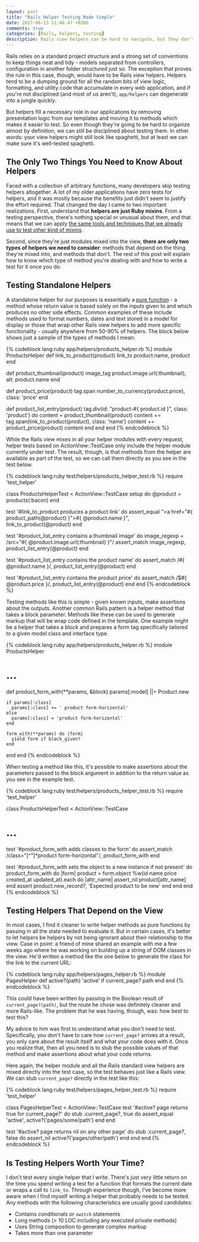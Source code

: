 ```yaml
---
layout: post
title: "Rails Helper Testing Made Simple"
date: 2017-06-13 11:46:47 +0200
comments: true
categories: [Rails, helpers, testing]
description: Rails view helpers can be hard to navigate, but they don't have to be hard to test. This post gets to the core of what helpers are and provides a clear guide for how you can test them.
---
```

Rails relies on a standard project structure and a strong set of conventions to keep things neat and tidy - models separated from controllers, configuration in another folder structured just so. The exception that proves the rule in this case, though, would have to be Rails view helpers. Helpers tend to be a dumping ground for all the random bits of view logic, formatting, and utility code that accumulate in every web application, and if you're not disciplined (and most of us aren't), `app/helpers` can degenerate into a jungle quickly.

But helpers fill a necessary role in our applications by removing presentation logic from our templates and moving it to methods which makes it easier to test. So even though they're going to be hard to organize almost by definition, we can still be disciplined about testing them. In other words: your view helpers might still look like spaghetti, but at least we can make sure it's well-tested spaghetti.<!--more-->

## The Only Two Things You Need to Know About Helpers

Faced with a collection of arbitrary functions, many developers skip testing helpers altogether. A lot of my older applications have zero tests for helpers, and it was mostly because the benefits just didn't seem to justify the effort required. That changed the day I came to two important realizations. First, understand that **helpers are just Ruby mixins**. From a testing perspective, there's nothing special or unusual about them, and that means that we can apply [the same tools and techniques that we already use to test other kind of mixins](/blog/2015/03/testing-ruby-mixins-in-isolation/).

Second, since they're just modules mixed into the view, **there are only two types of helpers we need to consider**: methods that depend on the thing they're mixed into, and methods that don't. The rest of this post will explain how to know which type of method you're dealing with and how to write a test for it once you do.

## Testing Standalone Helpers

A standalone helper for our purposes is essentially a [pure function](https://en.wikipedia.org/wiki/Pure_function) - a method whose return value is based solely on the inputs given to and which produces no other side effects. Common examples of these include methods used to format numbers, dates and text stored in a model for display or those that wrap other Rails view helpers to add more specific functionality - usually anywhere from 50-90% of helpers. The block below shows just a sample of the types of methods I mean:

{% codeblock lang:ruby app/helpers/products_helper.rb %}
module ProductsHelper
  def link_to_product(product)
    link_to product.name, product
  end

  def product_thumbnail(product)
    image_tag product.image.url(:thumbnail), alt: product.name
  end

  def product_price(product)
    tag.span number_to_currency(product.price), class: 'price'
  end

  def product_list_entry(product)
    tag.div(id: "product-#{ product.id }", class: 'product') do
      content  = product_thumbnail(product)
      content += tag.span(link_to_product(product), class: 'name')
      content += product_price(product)
      content
    end
  end
end
{% endcodeblock %}

While the Rails view mixes in all your helper modules with every request, helper tests based on ActionView::TestCase only include the helper module currently under test. The result, though, is that methods from the helper are available as part of the test, so we can call them directly as you see in the test below.

{% codeblock lang:ruby test/helpers/products_helper_test.rb %}
require 'test_helper'

class ProductsHelperTest < ActionView::TestCase
  setup do
    @product = products(:bacon)
  end

  test '#link_to_product produces a product link' do
    assert_equal "<a href=\"#{ product_path(@product) }\">#{ @product.name }</a>",
                 link_to_product(@product)
  end

  test '#product_list_entry contains a thumbnail image' do
    image_regexp = /src="#{ @product.image.url(:thumbnail) }"/
    assert_match image_regexp, product_list_entry(@product)
  end

  test '#product_list_entry contains the product name' do
    assert_match /#{ @product.name }/, product_list_entry(@product)
  end

  test '#product_list_entry contains the product price' do
    assert_match /\$#{ @product.price }/, product_list_entry(@product)
  end
end
{% endcodeblock %}

Testing methods like this is simple - given known inputs, make assertions about the outputs. Another common Rails pattern is a helper method that takes a block parameter. Methods like these can be used to generate markup that will be wrap code defined in the template. One example might be a helper that takes a block and prepares a form tag specifically tailored to a given model class and interface type.

{% codeblock lang:ruby app/helpers/products_helper.rb %}
module ProductsHelper
  # ...

  def product_form_with(**params, &block)
    params[:model] ||= Product.new

    if params[:class]
      params[:class] += ' product form-horizontal'
    else
      params[:class] = 'product form-horizontal'
    end

    form_with(**params) do |form|
      yield form if block_given?
    end
  end
end
{% endcodeblock %}

When testing a method like this, it's possible to make assertions about the parameters passed to the block argument in addition to the return value as you see in the example test.

{% codeblock lang:ruby test/helpers/products_helper_test.rb %}
require 'test_helper'

class ProductsHelperTest < ActionView::TestCase
  # ...

  test '#product_form_with adds classes to the form' do
    assert_match /class="[^"]*product form\-horizontal"/, product_form_with
  end

  test '#product_form_with sets the object to a new instance if not present' do
    product_form_with do |form|
      product = form.object
      %w(id name price created_at updated_at).each do |attr_name|
        assert_nil product[attr_name]
      end
      assert product.new_record?, 'Expected product to be new'
    end
  end
end
{% endcodeblock %}

## Testing Helpers That Depend on the View

In most cases, I find it cleaner to write helper methods as pure functions by passing in all the state needed to evaluate it. But in certain cases, it's better to let helpers be helpers by not being ignorant about their relationship to the view. Case in point: a friend of mine shared an example with me a few weeks ago where he was working on building up a string of DOM classes in the view. He'd written a method like the one below to generate the class for the link to the current URL:

{% codeblock lang:ruby app/helpers/pages_helper.rb %}
module PagesHelper
  def active?(path)
    'active' if current_page? path
  end
end
{% endcodeblock %}

This could have been written by passing in the Boolean result of `current_page?(path)`, but the route he chose was definitely cleaner and more Rails-like. The problem that he was having, though, was: how best to test this?

My advice to him was first to understand what you don't need to test. Specifically, you don't have to care how `current_page?` arrives at a result, you only care about the result itself and what your code does with it. Once you realize that, then all you need is to stub the possible values of that method and make assertions about what your code returns.

Here again, the helper module and all the Rails standard view helpers are mixed directly into the test case, so the test behaves just like a Rails view. We can stub `current_page?` directly in the test like this:

{% codeblock lang:ruby test/helpers/pages_helper_test.rb %}
require 'test_helper'

class PagesHelperTest < ActionView::TestCase
  test '#active? page returns true for current_page?' do
    stub :current_page?, true do
      assert_equal 'active', active?('pages/some/path')
    end
  end

  test '#active? page returns nil on any other page' do
    stub :current_page?, false do
      assert_nil active?('pages/other/path')
    end
  end
end
{% endcodeblock %}

## Is Testing Helpers Worth Your Time?

I don't test every single helper that I write. There's just very little return on the time you spend writing a test for a function that formats the current date or wraps a call to `link_to`. Through experience though, I've become more aware when I find myself writing a helper that probably needs to be tested. Any methods with the following characteristics are usually good candidates:

* Contains conditionals or `switch` statements
* Long methods (> 10 LOC including any executed private methods)
* Uses String composition to generate complex markup
* Takes more than one parameter
